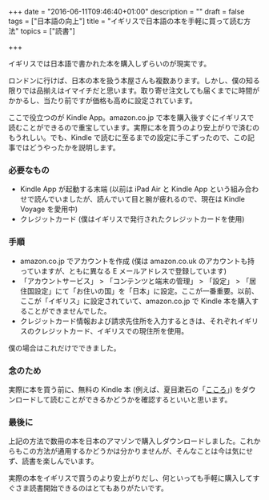 +++
date = "2016-06-11T09:46:40+01:00"
description = ""
draft = false
tags = ["日本語の向上"]
title = "イギリスで日本語の本を手軽に買って読む方法"
topics = ["読書"]

+++

イギリスでは日本語で書かれた本を購入しずらいのが現実です。

ロンドンに行けば、日本の本を扱う本屋さんも複数あります。しかし、僕の知る限りでは品揃えはイマイチだと思います。取り寄せ注文しても届くまでに時間がかかるし、当たり前ですが価格も高めに設定されています。

<!--more-->

ここで役立つのが Kindle App。amazon.co.jp で本を購入後すぐにイギリスで読むことができるので重宝しています。実際に本を買うのより安上がりで済むのもうれしい。でも、Kindle で読むに至るまでの設定に手こずったので、この記事ではどうやったかを説明します。

### 必要なもの

- Kindle App が起動する末端 (以前は iPad Air と Kindle App という組み合わせで読んでいましたが、読んでいて目と腕が疲れるので、現在は Kindle Voyage を愛用中)
- クレジットカード (僕はイギリスで発行されたクレジットカードを使用)

### 手順

- amazon.co.jp でアカウントを作成 (僕は amazon.co.uk のアカウントも持っていますが、ともに異なる E メールアドレスで登録しています)
- 「アカウントサービス」 > 「コンテンツと端末の管理」 > 「設定」 > 「居住国設定」にて「お住いの国」を「日本」に設定。ここが一番重要。以前、ここが「イギリス」に設定されていて、amazon.co.jp で Kindle 本を購入することができませんでした。
- クレジットカード情報および請求先住所を入力するときは、それぞれイギリスのクレジットカード、イギリスでの現住所を使用。

僕の場合はこれだけでできました。

### 念のため

実際に本を買う前に、無料の Kindle 本 (例えば、夏目漱石の「[こころ](https://www.amazon.co.jp/%E3%81%93%E3%81%93%E3%82%8D-%E5%A4%8F%E7%9B%AE-%E6%BC%B1%E7%9F%B3-ebook/dp/B009IXKPVY/ref=sr_1_1?ie=UTF8&qid=1465629787&sr=8-1&keywords=%E3%81%93%E3%81%93%E3%82%8D)」) をダウンロードして読むことができるかどうかを確認するといいと思います。

### 最後に

上記の方法で数冊の本を日本のアマゾンで購入しダウンロードしました。これからもこの方法が通用するかどうかは分かりませんが、そんなことは今は気にせず、読書を楽しんでいます。

実際の本をイギリスで買うのより安上がりだし、何といっても手軽に購入してすぐさま読書開始できるのはとてもありがたいです。
